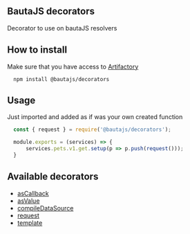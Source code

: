 ## BautaJS decorators

Decorator to use on bautaJS resolvers


## How to install

Make sure that you have access to [Artifactory][1]

```console
  npm install @bautajs/decorators
```


## Usage

Just imported and added as if was your own created function

```js
  const { request } = require('@bautajs/decorators');

  module.exports = (services) => {
      services.pets.v1.get.setup(p => p.push(request()));
  }
```

## Available decorators

  - [asCallback](#ascallback)
  - [asValue](#asvalue)
  - [compileDataSource](#compiledatasource)
  - [request](#request)
  - [template](#template)

[1]: https://axags.jfrog.io/axags/api/npm/virtual-bcn-node/

